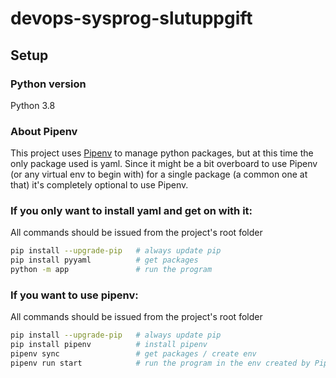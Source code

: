 # devops-sysprog-slutuppgift

## Setup

### Python version
Python 3.8

### About Pipenv

This project uses [Pipenv](https://github.com/pypa/pipenv) to manage python packages, but at this time the only package used is yaml.
Since it might be a bit overboard to use Pipenv (or any virtual env to begin with) for a single package (a common one at that) it's completely optional to use Pipenv.


### If you only want to install yaml and get on with it:
All commands should be issued from the project's root folder

```bash
pip install --upgrade-pip   # always update pip
pip install pyyaml          # get packages
python -m app               # run the program
```

### If you want to use pipenv:
All commands should be issued from the project's root folder


```bash
pip install --upgrade-pip   # always update pip
pip install pipenv          # install pipenv
pipenv sync                 # get packages / create env
pipenv run start            # run the program in the env created by Pipenv
